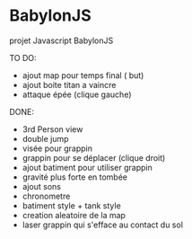 # BabylonJS
projet Javascript BabylonJS

TO DO:
  - ajout map pour temps final ( but)
  - ajout boite titan a vaincre
  - attaque épée (clique gauche)


DONE:
  - 3rd Person view 
  - double jump
  - visée pour grappin
  - grappin pour se déplacer (clique droit)
  - ajout batiment pour utiliser grappin
  - gravité plus forte en tombée
  - ajout sons
  - chronometre
  - batiment style + tank style
  - creation aleatoire de la map
  - laser grappin qui s'efface au contact du sol
